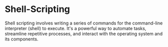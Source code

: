 # Shell-Scripting
Shell scripting involves writing a series of commands for the command-line interpreter (shell) to execute. It's a powerful way to automate tasks, streamline repetitive processes, and interact with the operating system and its components.
